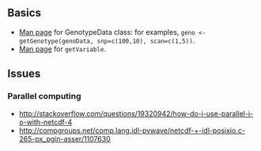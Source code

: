 ## Basics

* [Man page](http://rpackages.ianhowson.com/bioc/GWASTools/man/GenotypeData-class.html) for GenotypeData class: 
  for examples, `geno <- getGenotype(genoData, snp=c(100,10), scan=c(1,5))`.
* [Man page](http://rpackages.ianhowson.com/bioc/GWASTools/man/getVariable.html) for `getVariable`.

## Issues

### Parallel computing

* http://stackoverflow.com/questions/19320942/how-do-i-use-parallel-i-o-with-netcdf-4
* http://compgroups.net/comp.lang.idl-pvwave/netcdf-+-idl-posixio.c-265-px_pgin-asser/1107630
